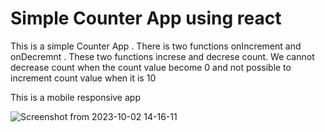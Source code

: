 # Simple Counter App using react

This is a simple Counter App .  There is two  functions onIncrement and onDecremnt . These two functions increse and decrese count. 
We cannot decrease count when the count value become 0 and not possible to increment count value when it is 10 

This is a mobile responsive app 

![Screenshot from 2023-10-02 14-16-11](https://github.com/vishnu-ot/React_Counter/assets/103847009/97813c67-0ffa-415c-9e32-dd115b7c8629)


